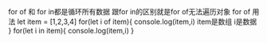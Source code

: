 for of	和 for in都是循环所有数据  跟for in的区别就是for of无法遍历对象
for of 用法
	let item = [1,2,3,4]
	for(let i of item){
		console.log(item,i) item是数组  i是数据
	}
	for(let i in item){
		console.log(item,i)
	}
